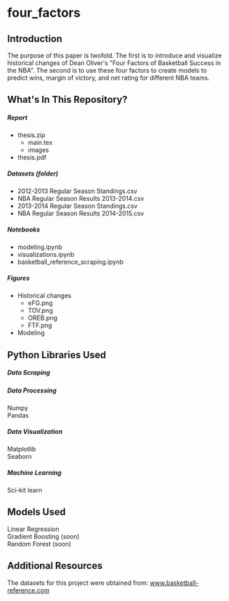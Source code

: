 # four_factors

## Introduction

The purpose of this paper is twofold. The first is to introduce and visualize historical changes of Dean Oliver's "Four Factors of Basketball Success in the NBA". The second is to use these four factors to create models to predict wins, margin of victory, and net rating for different NBA teams.

## What's In This Repository?

##### Report
  * thesis.zip
      * main.tex
      * images
  * thesis.pdf


##### Datasets (folder)
  * 2012-2013 Regular Season Standings.csv
  * NBA Regular Season Results 2013-2014.csv
  * 2013-2014 Regular Season Standings.csv
  * NBA Regular Season Results 2014-2015.csv

##### Notebooks
  * modeling.ipynb <br>
  * visualizations.ipynb <br>
  * basketball_reference_scraping.ipynb <br>

##### Figures
  * Historical changes
      * eFG.png <br>
      * TOV.png <br>
      * OREB.png <br>
      * FTF.png <br>
  * Modeling

## Python Libraries Used

##### Data Scraping


##### Data Processing
Numpy <br>
Pandas 

##### Data Visualization
Matplotlib <br>
Seaborn 

##### Machine Learning
Sci-kit learn

## Models Used

Linear Regression <br>
Gradient Boosting (soon) <br>
Random Forest (soon)


## Additional Resources

The datasets for this project were obtained from: www.basketball-reference.com
